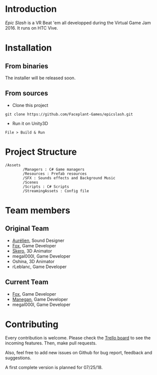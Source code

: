 # Introduction

*Epic Slash* is a VR Beat 'em all developped during the Virtual Game Jam 2016. It runs on HTC Vive.


# Installation

## From binaries

The installer will be released soon.

## From sources

- Clone this project
```
git clone https://github.com/Faceplant-Games/epicslash.git
```

- Run it on Unity3D
```
File > Build & Run
```


# Project Structure
```
/Assets
        /Managers : C# Game managers
        /Resources : Prefab resources
        /SFX : Sounds effects and Background Music
        /Scenes
        /Scripts : C# Scripts
        /StreamingAssets : Config file
```

# Team members

## Original Team

- [Aurélien](https://www.aurelienmontero.com/), Sound Designer
- [Fox](https://github.com/vincent-heng), Game Developer
- [Skero](http://mapleclerc.wixsite.com/portfolio), 3D Animator
- megal000l, Game Developer
- Oshina, 3D Animator
- rLeblanc, Game Developer

## Current Team

- [Fox](https://github.com/vincent-heng), Game Developer
- [Manegan](https://github.com/Manegan), Game Developer
- megal000l, Game Developer

# Contributing

Every contribution is welcome. Please check the [Trello board](https://trello.com/b/clnb9JpQ/epicslash-development) to see the incoming features. Then, make pull requests.

Also, feel free to add new issues on Github for bug report, feedback and suggestions.

A first complete version is planned for 07/25/18.
